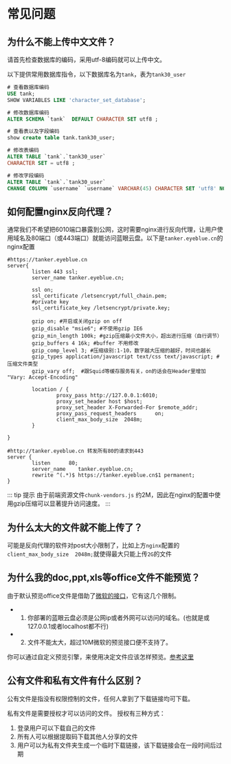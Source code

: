 # 常见问题

## 为什么不能上传中文文件？
请首先检查数据库的编码，采用utf-8编码就可以上传中文。

以下提供常用数据库指令，以下数据库名为`tank`，表为`tank30_user`

```sql
# 查看数据库编码
USE tank;
SHOW VARIABLES LIKE 'character_set_database';

# 修改数据库编码
ALTER SCHEMA `tank`  DEFAULT CHARACTER SET utf8 ;

# 查看表以及字段编码
show create table tank.tank30_user;

# 修改表编码
ALTER TABLE `tank`.`tank30_user` 
CHARACTER SET = utf8 ;

# 修改字段编码
ALTER TABLE `tank`.`tank30_user` 
CHANGE COLUMN `username` `username` VARCHAR(45) CHARACTER SET 'utf8' NOT NULL ;
```


## 如何配置nginx反向代理？
通常我们不希望把6010端口暴露到公网，这时需要nginx进行反向代理，让用户使用域名及80端口（或443端口）就能访问蓝眼云盘。以下是`tanker.eyeblue.cn`的nginx配置
```shell
#https://tanker.eyeblue.cn
server{
        listen 443 ssl;
        server_name tanker.eyeblue.cn;

        ssl on;
        ssl_certificate /letsencrypt/full_chain.pem;
        #private key
        ssl_certificate_key /letsencrypt/private.key;

        gzip on; #开启或关闭gzip on off
        gzip_disable "msie6"; #不使用gzip IE6
        gzip_min_length 100k; #gzip压缩最小文件大小，超出进行压缩（自行调节）
        gzip_buffers 4 16k; #buffer 不用修改
        gzip_comp_level 3; #压缩级别:1-10，数字越大压缩的越好，时间也越长
        gzip_types application/javascript text/css text/javascript; #  压缩文件类型
        gzip_vary off;  #跟Squid等缓存服务有关，on的话会在Header里增加 "Vary: Accept-Encoding"

        location / {
                proxy_pass http://127.0.0.1:6010;
                proxy_set_header host $host;
                proxy_set_header X-Forwarded-For $remote_addr;
                proxy_pass_request_headers      on;
                client_max_body_size  2048m;
        }

}

#http://tanker.eyeblue.cn 转发所有80的请求到443
server {
        listen      80;
        server_name    tanker.eyeblue.cn;
        rewrite ^(.*)$ https://tanker.eyeblue.cn$1 permanent;
}
```

::: tip 提示
由于前端资源文件`chunk-vendors.js` 约2M，因此在nginx的配置中使用gzip压缩可以显著提升访问速度。
:::

## 为什么太大的文件就不能上传了？
可能是反向代理的软件对post大小限制了，比如上方`nginx`配置的`client_max_body_size  2048m;`就使得最大只能上传`2G`的文件

## 为什么我的doc,ppt,xls等office文件不能预览？
由于默认预览office文件是借助了[微软的接口](https://view.officeapps.live.com/op/embed.aspx)，它有这几个限制。
- 1. 你部署的蓝眼云盘必须是公网ip或者外网可以访问的域名。(也就是或127.0.0.1或者localhost都不行)  
- 2. 文件不能太大，超过10M微软的预览接口便不支持了。

你可以通过自定义预览引擎，来使用决定文件应该怎样预览。[参考这里](./preview.md)


## 公有文件和私有文件有什么区别？
公有文件是指没有权限控制的文件，任何人拿到了下载链接均可下载。 

私有文件是需要授权才可以访问的文件。 授权有三种方式：
1. 登录用户可以下载自己的文件
2. 所有人可以根据提取码下载其他人分享的文件
3. 用户可以为私有文件夹生成一个临时下载链接，该下载链接会在一段时间后过期

